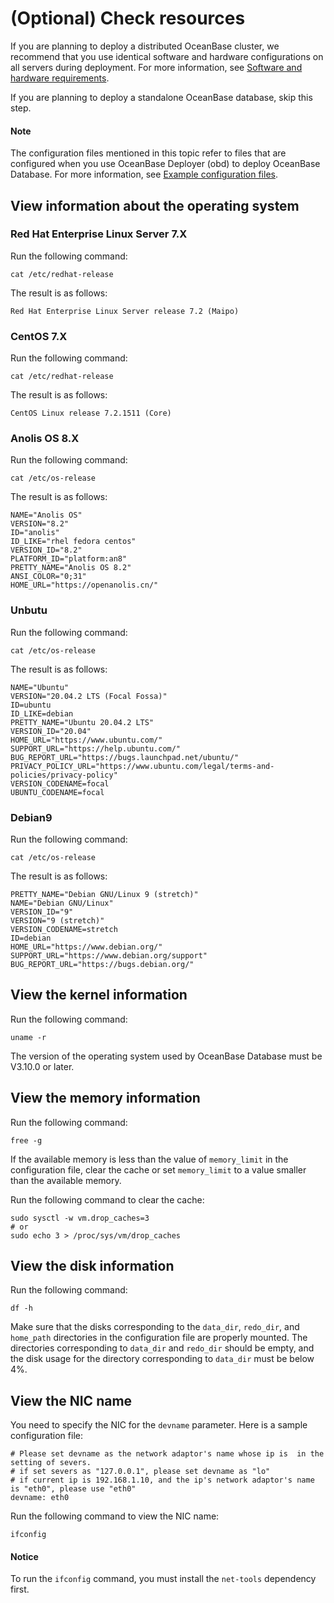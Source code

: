 # (Optional) Check resources

If you are planning to deploy a distributed OceanBase cluster, we recommend that you use identical software and hardware configurations on all servers during deployment. For more information, see [Software and hardware requirements](../100.requirements-for-software-and-hardware.md).

If you are planning to deploy a standalone OceanBase database, skip this step.

<main id="notice" type='explain'>
  <h4>Note</h4>
  <p>The configuration files mentioned in this topic refer to files that are configured when you use OceanBase Deployer (obd) to deploy OceanBase Database. For more information, see <a href="https://github.com/oceanbase/obdeploy/tree/master/example">Example configuration files</a>. </p>
</main>

## View information about the operating system

### Red Hat Enterprise Linux Server 7.X

Run the following command:

```shell
cat /etc/redhat-release
```

The result is as follows:

```shell
Red Hat Enterprise Linux Server release 7.2 (Maipo)
```

### CentOS 7.X

Run the following command:

```shell
cat /etc/redhat-release
```

The result is as follows:

```shell
CentOS Linux release 7.2.1511 (Core)
```

### Anolis OS 8.X

Run the following command:

```shell
cat /etc/os-release
```

The result is as follows:

```shell
NAME="Anolis OS"
VERSION="8.2"
ID="anolis"
ID_LIKE="rhel fedora centos"
VERSION_ID="8.2"
PLATFORM_ID="platform:an8"
PRETTY_NAME="Anolis OS 8.2"
ANSI_COLOR="0;31"
HOME_URL="https://openanolis.cn/"
```

### Unbutu

Run the following command:

```shell
cat /etc/os-release
```

The result is as follows:

```shell
NAME="Ubuntu"
VERSION="20.04.2 LTS (Focal Fossa)"
ID=ubuntu
ID_LIKE=debian
PRETTY_NAME="Ubuntu 20.04.2 LTS"
VERSION_ID="20.04"
HOME_URL="https://www.ubuntu.com/"
SUPPORT_URL="https://help.ubuntu.com/"
BUG_REPORT_URL="https://bugs.launchpad.net/ubuntu/"
PRIVACY_POLICY_URL="https://www.ubuntu.com/legal/terms-and-policies/privacy-policy"
VERSION_CODENAME=focal
UBUNTU_CODENAME=focal
```

### Debian9

Run the following command:

```shell
cat /etc/os-release
```

The result is as follows:

```shell
PRETTY_NAME="Debian GNU/Linux 9 (stretch)"
NAME="Debian GNU/Linux"
VERSION_ID="9"
VERSION="9 (stretch)"
VERSION_CODENAME=stretch
ID=debian
HOME_URL="https://www.debian.org/"
SUPPORT_URL="https://www.debian.org/support"
BUG_REPORT_URL="https://bugs.debian.org/"
```

## View the kernel information

Run the following command:

```shell
uname -r
```

The version of the operating system used by OceanBase Database must be V3.10.0 or later.

## View the memory information

Run the following command:

```shell
free -g
```

If the available memory is less than the value of `memory_limit` in the configuration file, clear the cache or set `memory_limit` to a value smaller than the available memory.

Run the following command to clear the cache:

```shell
sudo sysctl -w vm.drop_caches=3
# or
sudo echo 3 > /proc/sys/vm/drop_caches
```

## View the disk information

Run the following command:

```shell
df -h
```

Make sure that the disks corresponding to the `data_dir`, `redo_dir`, and `home_path` directories in the configuration file are properly mounted. The directories corresponding to `data_dir` and `redo_dir` should be empty, and the disk usage for the directory corresponding to `data_dir` must be below 4%.

## View the NIC name

You need to specify the NIC for the `devname` parameter. Here is a sample configuration file:

```shell
# Please set devname as the network adaptor's name whose ip is  in the setting of severs.
# if set severs as "127.0.0.1", please set devname as "lo"
# if current ip is 192.168.1.10, and the ip's network adaptor's name is "eth0", please use "eth0"
devname: eth0
```

Run the following command to view the NIC name:

```shell
ifconfig
```

<main id="notice" type='notice'>
  <h4>Notice</h4>
  <p>To run the <code>ifconfig</code> command, you must install the <code>net-tools</code> dependency first. </p>
</main>